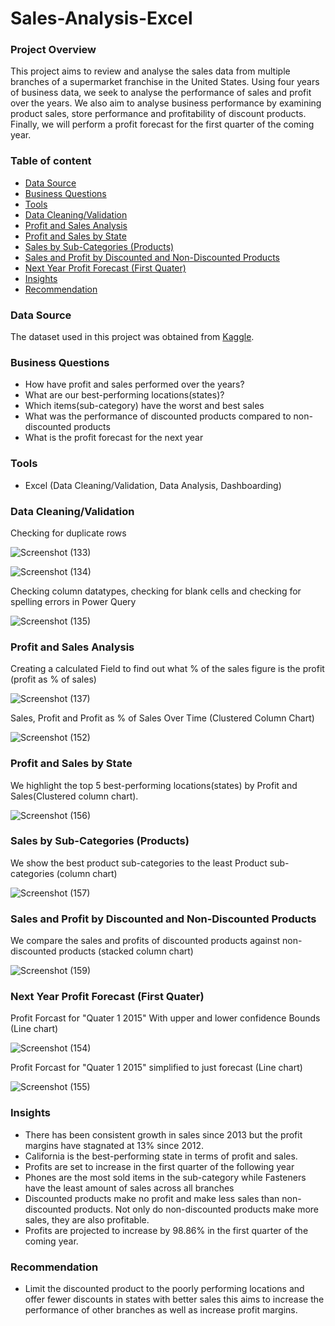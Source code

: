 # Sales-Analysis-Excel

### Project Overview
This project aims to review and analyse the sales data from multiple branches of a supermarket franchise in the United States. Using four years of business data, we seek to analyse the performance of sales and profit over the years. We also aim to analyse business performance by examining product sales, store performance and profitability of discount products. Finally, we will perform a profit forecast for the first quarter of the coming year.

### Table of content
- [Data Source](#data-source)
- [Business Questions](#business-questions)
- [Tools](#tools)
- [Data Cleaning/Validation](#data-cleaningvalidation)
- [Profit and Sales Analysis](#profit-and-sales-analysis)
- [Profit and Sales by State](#profit-and-sales-by-state)
- [Sales by Sub-Categories (Products)](#sales-by-sub-categories-products)
- [Sales and Profit by Discounted and Non-Discounted Products](sales-and-profit-by-discounted-and-non-discounted-products)
- [Next Year Profit Forecast (First Quater)](#next-year-profit-forecast-first-quater)
- [Insights](#insights)
- [Recommendation](#recommendation)

### Data Source
The dataset used in this project was obtained from [Kaggle](https://www.kaggle.com/datasets/ishanshrivastava28/superstore-sales).

### Business Questions
- How have profit and sales performed over the years?
- What are our best-performing locations(states)?
- Which items(sub-category) have the worst and best sales
- What was the performance of discounted products compared to non-discounted products
- What is the profit forecast for the next year

### Tools
- Excel (Data Cleaning/Validation, Data Analysis, Dashboarding)

### Data Cleaning/Validation
Checking for duplicate rows

![Screenshot (133)](https://github.com/user-attachments/assets/735dac2c-9e87-4c36-af0e-29e8391ae7bf)

![Screenshot (134)](https://github.com/user-attachments/assets/62b67632-9d0f-4c05-b488-d830765580b8)


Checking column datatypes, checking for blank cells and checking for spelling errors in Power Query

![Screenshot (135)](https://github.com/user-attachments/assets/846149f0-bc89-46e1-a4b6-79b5d3571103)

### Profit and Sales Analysis
Creating a calculated Field to find out what % of the sales figure is the profit (profit as % of sales)

![Screenshot (137)](https://github.com/user-attachments/assets/cd57950f-3723-4147-8699-77a9c6dd39de)

Sales, Profit and Profit as % of Sales Over Time (Clustered Column Chart)

![Screenshot (152)](https://github.com/user-attachments/assets/4ac7992d-827d-4d6c-b77b-c77ce7d57963)

### Profit and Sales by State
We highlight the top 5 best-performing locations(states) by Profit and Sales(Clustered column chart).

![Screenshot (156)](https://github.com/user-attachments/assets/82b6f315-90e9-4374-9067-a4357e324fef)


### Sales by Sub-Categories (Products)
We show the best product sub-categories to the least Product sub-categories (column chart)

![Screenshot (157)](https://github.com/user-attachments/assets/92898d21-889a-46fb-8274-0f3a76cb2fc9)

### Sales and Profit by Discounted and Non-Discounted Products
We compare the sales and profits of discounted products against non-discounted products (stacked column chart)

![Screenshot (159)](https://github.com/user-attachments/assets/02d91327-59bf-417c-9278-f1a3c7cda501)


### Next Year Profit Forecast (First Quater)
Profit Forcast for "Quater 1 2015" With upper and lower confidence Bounds (Line chart)

![Screenshot (154)](https://github.com/user-attachments/assets/eb84a489-0bca-4ffb-8b23-a0bac50e7d14)

Profit Forcast for "Quater 1 2015" simplified to just forecast (Line chart)

![Screenshot (155)](https://github.com/user-attachments/assets/6bc90364-6ae6-4bce-b107-0fa24295dfb9)

### Insights
- There has been consistent growth in sales since 2013 but the profit margins have stagnated at 13% since 2012.
- California is the best-performing state in terms of profit and sales.
- Profits are set to increase in the first quarter of the following year
- Phones are the most sold items in the sub-category while Fasteners have the least amount of sales across all branches
- Discounted products make no profit and make less sales than non-discounted products. Not only do non-discounted products make more sales, they are also profitable.
- Profits are projected to increase by 98.86% in the first quarter of the coming year.

### Recommendation
- Limit the discounted product to the poorly performing locations and offer fewer discounts in states with better sales
  this aims to increase the performance of other branches as well as increase profit margins.
  


